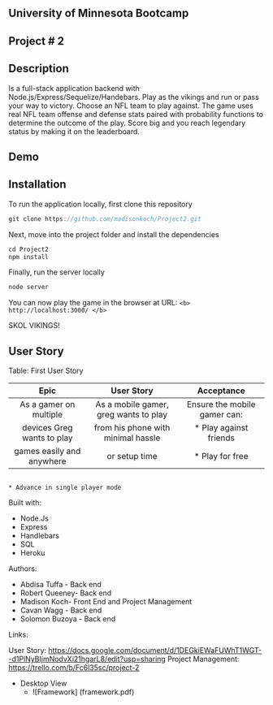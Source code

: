 ## University of Minnesota Bootcamp

## Project # 2

## Description 
Is a full-stack application backend with Node.js/Express/Sequelize/Handebars. Play as the vikings and run or pass your way to victory. Choose an NFL team to play against. The game uses real NFL team offense and defense stats paired with probability functions to determine the outcome of the play. Score big and you reach legendary status by making it on the leaderboard.

## Demo

## Installation

To run the application locally, first clone this repository 
```javascript
git clone https://github.com/madisonkoch/Project2.git
```
Next, move into the project folder and install the dependencies
```javascript
cd Project2
npm install
```
Finally, run the server locally
```javascript
node server
```
You can now play the game in the browser at URL: ```<b> http://localhost:3000/ </b> ```

SKOL VIKINGS!

## User Story

Table: First User Story

 |             Epic               |                 User Story               |           Acceptance              |
 |:------------------------------: | :------------------------------: | :------------------------------: |
 |As a gamer on multiple |           As a mobile gamer, greg wants to play  |    Ensure the mobile gamer can:
 |devices Greg wants to play |       from his phone with minimal hassle |         * Play against friends |
 |games easily and anywhere |        or setup time  |                             * Play for free |
                                                                                  * Advance in single player mode 
                                                                                  
                                                                                  
  Built with: 
  
  - Node.Js
  - Express
  - Handlebars
  - SQL
  - Heroku
  
  
  Authors:
  
- Abdisa Tuffa - Back end
- Robert Queeney- Back end
- Madison Koch- Front End and Project Management
- Cavan Wagg - Back end
- Solomon Buzoya - Back end

Links:

User Story: https://docs.google.com/document/d/1DEGkiEWaFUWhT1WGT--d1PlNyBIjmNodvXi21hgarL8/edit?usp=sharing
Project Management: https://trello.com/b/Fc6l35sc/project-2


- Desktop View
  * ![Framework] (framework.pdf)

